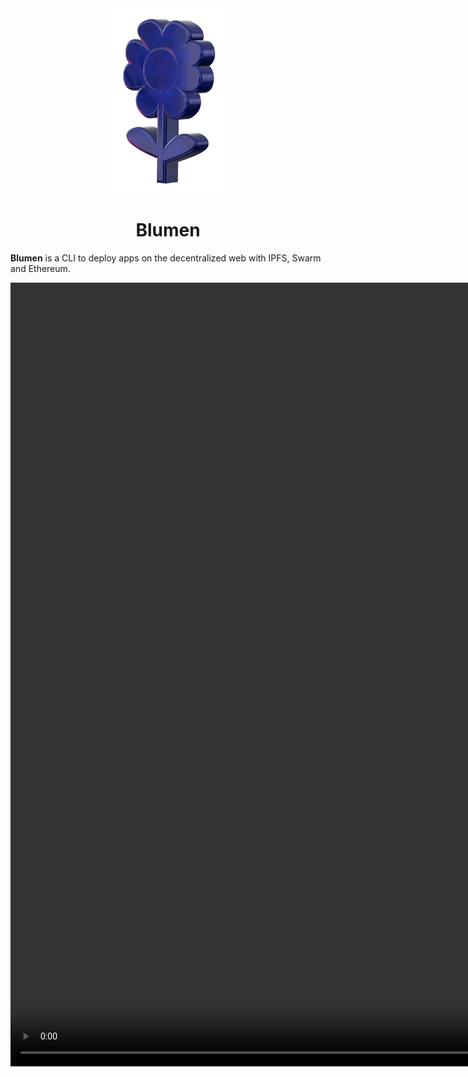 <div align="center">
  <img src="/logo.png" width="200" />
  <h1>Blumen</h1>
</div>

**Blumen** is a CLI to deploy apps on the decentralized web with IPFS, Swarm and
Ethereum.

<video src="/blumen.webm" height="1254" width="960" controls />

> Blumen is in an alpha stage and has been neither audited nor tested yet. Use
> with caution!

## Features

- **Multi-Provider Deployment**: Deploy your web app simultaneously on multiple
  IPFS and Swarm providers, including [Storacha](https://storacha.network),
  [Filebase](https://filebase.com) and many others.
- **Multiple Storage Protocols**: Blumen supports both IPFS and Swarm
  first-class.
- **ENS and DNSLink Integration**: Seamlessly integrate with
  [ENS](https://ens.domains) and [DNSLink](https://dnslink.dev) to update your
  decentralized website.
- **Safe Integration**: Add an extra layer of security and decentralization with
  a [Safe](https://safe.global) multi-sig.
- **Tiny size**: 913KB source code single file, easy to audit.
